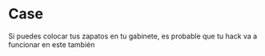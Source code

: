 # Case

Si puedes colocar tus zapatos en tu gabinete, es probable que tu hack va a funcionar en este también
